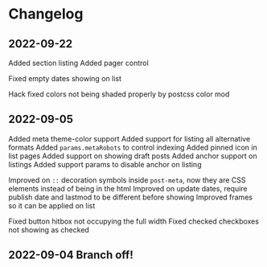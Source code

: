# Changelog
## 2022-09-22

Added section listing
Added pager control

Fixed empty dates showing on list

Hack fixed colors not being shaded properly by postcss color mod

## 2022-09-05
Added meta theme-color support
Added support for listing all alternative formats
Added `params.metaRobots` to control indexing
Added pinned icon in list pages
Added support on showing draft posts
Added anchor support on listings
Added support params to disable anchor on listing

Improved on `::` decoration symbols inside `post-meta`, now they are CSS elements instead of being in the html
Improved on update dates, require publish date and lastmod to be different before showing
Improved frames so it can be applied on list

Fixed button hitbox not occupying the full width
Fixed checked checkboxes not showing as checked

## 2022-09-04 Branch off!
